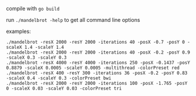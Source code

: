 compile with `go build`

run `./mandelbrot -help` to get all command line options 

examples:
```
./mandelbrot -resX 2000 -resY 2000 -iterations 40 -posX -0.7 -posY 0 -scaleX 1.4 -scaleY 1.4
./mandelbrot -resX 2000 -resY 2000 -iterations 40 -posX -0.2 -posY 0.9 -scaleX 0.3 -scaleY 0.3
./mandelbrot -resX 4000 -resY 4000 -iterations 250 -posX -0.1437 -posY 0.8879 -scaleX 0.0005 -scaleY 0.0005 -multithread -colorPreset red
./mandelbrot -resX 400 -resY 300 -iterations 36 -posX -0.2 -posY 0.83 -scaleX 0.4 -scaleY 0.3 -colorPreset bwi
./mandelbrot -resX 2000 -resY 2000 -iterations 100 -posX -1.765 -posY 0 -scaleX 0.03 -scaleY 0.03 -colorPreset tri
```